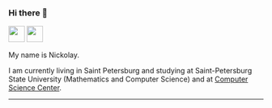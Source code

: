 ### Hi there 👋

<a href="https://t.me/kononovnikolay"><img height=32 width=32 src="https://telegrapher.ru/images/download/icons/telegram.svg" /></a>
<a href="https://vk.com/kkononov99"><img height=32 width=32 src="https://upload.wikimedia.org/wikipedia/commons/2/21/VK.com-logo.svg"/></a>


My name is Nickolay.

I am currently living in Saint Petersburg and studying at Saint-Petersburg State University (Mathematics and Computer Science) and at [Computer Science Center](https://compscicenter.ru/).

***
<!---
**My activities**:
+ I'm currently learning Computer Science
  - Mathematics (Calculus, Linear Algebra, Differential Equations, Probability Theory, Graph Theory, Combinatorics)
  - Algorithms & Data structures
  - C++, Python (Haskell, Java, Go, Bash a little)
My small repository with [algorithms and data structures](https://github.com/kononovk/Algorithms-and-Data-structures)
**Hard-skills**:
- Web-site parsing (re, beautifulsoup)
- Linux, bash
- Working with external API
- Git
- SQL
- Linux
- Numpy, Scipy, Matplotlib, Plotly, Pandas, Flask, Telebot
-->
